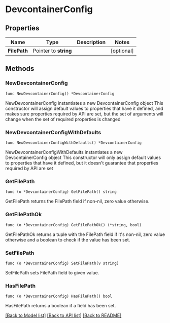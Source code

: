 # DevcontainerConfig

## Properties

Name | Type | Description | Notes
------------ | ------------- | ------------- | -------------
**FilePath** | Pointer to **string** |  | [optional] 

## Methods

### NewDevcontainerConfig

`func NewDevcontainerConfig() *DevcontainerConfig`

NewDevcontainerConfig instantiates a new DevcontainerConfig object
This constructor will assign default values to properties that have it defined,
and makes sure properties required by API are set, but the set of arguments
will change when the set of required properties is changed

### NewDevcontainerConfigWithDefaults

`func NewDevcontainerConfigWithDefaults() *DevcontainerConfig`

NewDevcontainerConfigWithDefaults instantiates a new DevcontainerConfig object
This constructor will only assign default values to properties that have it defined,
but it doesn't guarantee that properties required by API are set

### GetFilePath

`func (o *DevcontainerConfig) GetFilePath() string`

GetFilePath returns the FilePath field if non-nil, zero value otherwise.

### GetFilePathOk

`func (o *DevcontainerConfig) GetFilePathOk() (*string, bool)`

GetFilePathOk returns a tuple with the FilePath field if it's non-nil, zero value otherwise
and a boolean to check if the value has been set.

### SetFilePath

`func (o *DevcontainerConfig) SetFilePath(v string)`

SetFilePath sets FilePath field to given value.

### HasFilePath

`func (o *DevcontainerConfig) HasFilePath() bool`

HasFilePath returns a boolean if a field has been set.


[[Back to Model list]](../README.md#documentation-for-models) [[Back to API list]](../README.md#documentation-for-api-endpoints) [[Back to README]](../README.md)


